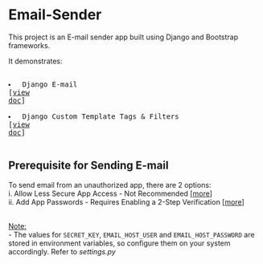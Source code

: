 # Email-Sender

This project is an E-mail sender app built using Django and Bootstrap frameworks.

It demonstrates: 
			<pre>
				<li> Django E-mail [<a href="https://docs.djangoproject.com/en/3.0/topics/email/" target="_blank">view doc</a>]</li>
				<li> Django Custom Template Tags & Filters [<a href="https://docs.djangoproject.com/en/3.0/howto/custom-template-tags/" target="_blank">view doc</a>]</li>
			</pre>
				

## Prerequisite for Sending E-mail
To send email from an unauthorized app, there are 2 options: <br>
i. Allow Less Secure App Access - Not Recommended [<a href="https://devanswers.co/allow-less-secure-apps-access-gmail-account/" target="_blank">more</a>] <br>
ii. Add App Passwords - Requires Enabling a 2-Step Verification [<a href="https://devanswers.co/create-application-specific-password-gmail/" target="_blank">more</a>]

<br>
<u>Note:</u>
<br>
- The values for <code>SECRET_KEY</code>, <code>EMAIL_HOST_USER</code> and <code>EMAIL_HOST_PASSWORD</code> are stored in environment variables, so configure them on your system accordingly. Refer to <i>settings.py</i>
